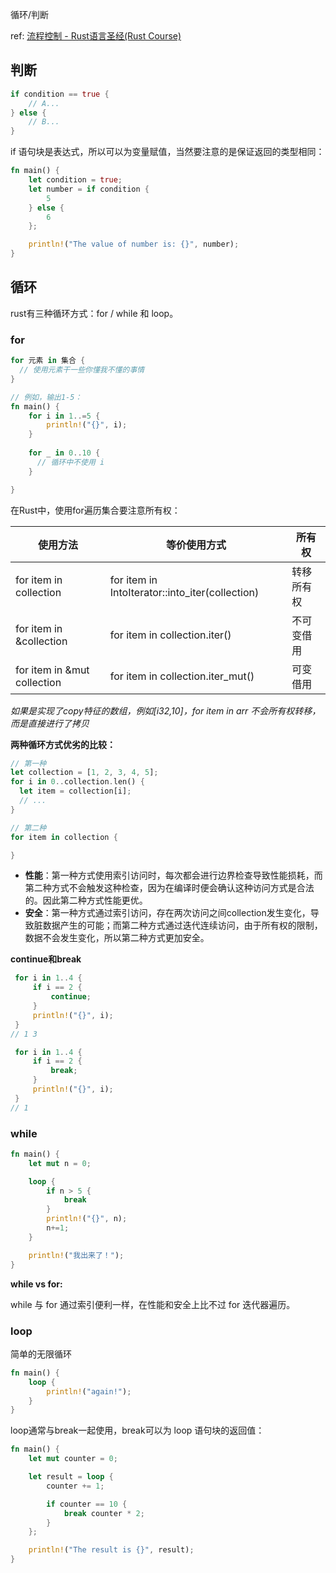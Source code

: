 循环/判断

<!-- more -->

ref:  [流程控制 - Rust语言圣经(Rust Course)](https://course.rs/basic/flow-control.html)

## 判断

```rust
if condition == true {
    // A...
} else {
    // B...
}
```

if 语句块是表达式，所以可以为变量赋值，当然要注意的是保证返回的类型相同：

```rust
fn main() {
    let condition = true;
    let number = if condition {
        5
    } else {
        6
    };

    println!("The value of number is: {}", number);
}
```





## 循环

rust有三种循环方式：for / while 和 loop。

### for

```rust
for 元素 in 集合 {
  // 使用元素干一些你懂我不懂的事情
}

// 例如，输出1-5：
fn main() {
    for i in 1..=5 {
        println!("{}", i);
    }
    
    for _ in 0..10 {
      // 循环中不使用 i
    }

}
```

在Rust中，使用for遍历集合要注意所有权：

| 使用方法                    | 等价使用方式                                    | 所有权     |
| --------------------------- | ----------------------------------------------- | ---------- |
| for item in collection      | for item in IntoIterator::into_iter(collection) | 转移所有权 |
| for item in &collection     | for item in collection.iter()                   | 不可变借用 |
| for item in &mut collection | for item in collection.iter_mut()               | 可变借用   |

*如果是实现了copy特征的数组，例如[i32,10]，for item in arr 不会所有权转移，而是直接进行了拷贝*



**两种循环方式优劣的比较：**

```rust
// 第一种
let collection = [1, 2, 3, 4, 5];
for i in 0..collection.len() {
  let item = collection[i];
  // ...
}

// 第二种
for item in collection {

}
```

- **性能**：第一种方式使用索引访问时，每次都会进行边界检查导致性能损耗，而第二种方式不会触发这种检查，因为在编译时便会确认这种访问方式是合法的。因此第二种方式性能更优。
- **安全**：第一种方式通过索引访问，存在两次访问之间collection发生变化，导致脏数据产生的可能；而第二种方式通过迭代连续访问，由于所有权的限制，数据不会发生变化，所以第二种方式更加安全。



**continue和break**

```rust
 for i in 1..4 {
     if i == 2 {
         continue;
     }
     println!("{}", i);
 }
// 1 3

 for i in 1..4 {
     if i == 2 {
         break;
     }
     println!("{}", i);
 }
// 1
```



### while

```rust
fn main() {
    let mut n = 0;

    loop {
        if n > 5 {
            break
        }
        println!("{}", n);
        n+=1;
    }

    println!("我出来了！");
}
```



**while vs for:**

while 与 for 通过索引便利一样，在性能和安全上比不过 for 迭代器遍历。



### loop

简单的无限循环

```rust
fn main() {
    loop {
        println!("again!");
    }
}
```



loop通常与break一起使用，break可以为 loop 语句块的返回值：

```rust
fn main() {
    let mut counter = 0;

    let result = loop {
        counter += 1;

        if counter == 10 {
            break counter * 2;
        }
    };

    println!("The result is {}", result);
}
```

